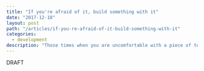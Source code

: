 ```yaml
---
title: "If you're afraid of it, build something with it"
date: "2017-12-18"
layout: post
path: "/articles/if-you-re-afraid-of-it-build-something-with-it"
categories:
  - development
description: "Those times when you are uncomfortable with a piece of technology can sometimes be a good way to learn that maybe you should dive in and build something with it."
---
```


DRAFT

